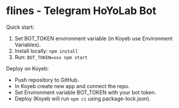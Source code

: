 # flines - Telegram HoYoLab Bot

Quick start:

1. Set BOT_TOKEN environment variable (in Koyeb use Environment Variables).
2. Install locally: `npm install`
3. Run: `BOT_TOKEN=xxx npm start`

Deploy on Koyeb:
- Push repository to GitHub.
- In Koyeb create new app and connect the repo.
- Set Environment variable BOT_TOKEN with your bot token.
- Deploy (Koyeb will run `npm ci` using package-lock.json).
